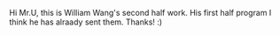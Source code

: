 Hi Mr.U, this is William Wang's second half work. His first half program I think he has alraady sent them. Thanks! :)
